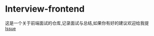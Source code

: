 # Interview-frontend

这是一个关于前端面试的仓库,记录面试与总结,如果你有好的建议欢迎给我提[Issue](https://github.com/ProbeDream/Interview-frontend/issues)

